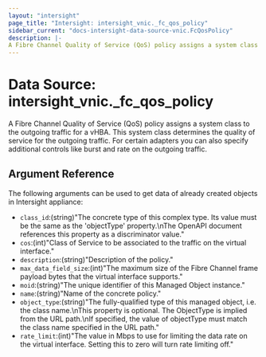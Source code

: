 ```yaml
---
layout: "intersight"
page_title: "Intersight: intersight_vnic._fc_qos_policy"
sidebar_current: "docs-intersight-data-source-vnic.FcQosPolicy"
description: |-
A Fibre Channel Quality of Service (QoS) policy assigns a system class to the outgoing traffic for a vHBA. This system class determines the quality of service for the outgoing traffic. For certain adapters you can also specify additional controls like burst and rate on the outgoing traffic.
---
```


# Data Source: intersight_vnic._fc_qos_policy
A Fibre Channel Quality of Service (QoS) policy assigns a system class to the outgoing traffic for a vHBA. This system class determines the quality of service for the outgoing traffic. For certain adapters you can also specify additional controls like burst and rate on the outgoing traffic.
## Argument Reference
The following arguments can be used to get data of already created objects in Intersight appliance:
* `class_id`:(string)"The concrete type of this complex type. Its value must be the same as the 'objectType' property.\nThe OpenAPI document references this property as a discriminator value."
* `cos`:(int)"Class of Service to be associated to the traffic on the virtual interface."
* `description`:(string)"Description of the policy."
* `max_data_field_size`:(int)"The maximum size of the Fibre Channel frame payload bytes that the virtual interface supports."
* `moid`:(string)"The unique identifier of this Managed Object instance."
* `name`:(string)"Name of the concrete policy."
* `object_type`:(string)"The fully-qualified type of this managed object, i.e. the class name.\nThis property is optional. The ObjectType is implied from the URL path.\nIf specified, the value of objectType must match the class name specified in the URL path."
* `rate_limit`:(int)"The value in Mbps to use for limiting the data rate on the virtual interface. Setting this to zero will turn rate limiting off."
